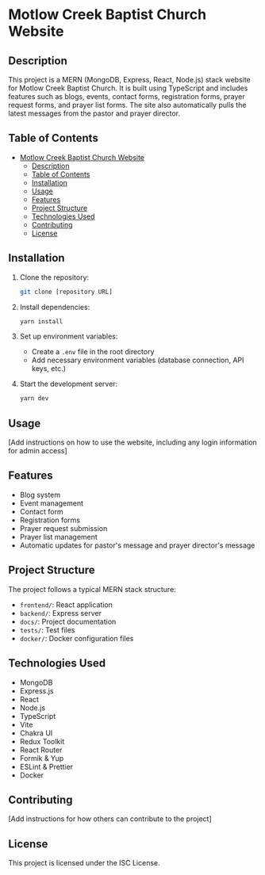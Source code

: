 # Motlow Creek Baptist Church Website

## Description

This project is a MERN (MongoDB, Express, React, Node.js) stack website for
Motlow Creek Baptist Church. It is built using TypeScript and includes features
such as blogs, events, contact forms, registration forms, prayer request forms,
and prayer list forms. The site also automatically pulls the latest messages
from the pastor and prayer director.

## Table of Contents

- [Motlow Creek Baptist Church Website](#motlow-creek-baptist-church-website)
  - [Description](#description)
  - [Table of Contents](#table-of-contents)
  - [Installation](#installation)
  - [Usage](#usage)
  - [Features](#features)
  - [Project Structure](#project-structure)
  - [Technologies Used](#technologies-used)
  - [Contributing](#contributing)
  - [License](#license)

## Installation

1. Clone the repository:

   ```bash
   git clone [repository URL]
   ```

2. Install dependencies:

   ```bash
   yarn install
   ```

3. Set up environment variables:

   - Create a `.env` file in the root directory
   - Add necessary environment variables (database connection, API keys, etc.)

4. Start the development server:

   ```bash
   yarn dev
   ```

## Usage

[Add instructions on how to use the website, including any login information for
admin access]

## Features

- Blog system
- Event management
- Contact form
- Registration forms
- Prayer request submission
- Prayer list management
- Automatic updates for pastor's message and prayer director's message

## Project Structure

The project follows a typical MERN stack structure:

- `frontend/`: React application
- `backend/`: Express server
- `docs/`: Project documentation
- `tests/`: Test files
- `docker/`: Docker configuration files

## Technologies Used

- MongoDB
- Express.js
- React
- Node.js
- TypeScript
- Vite
- Chakra UI
- Redux Toolkit
- React Router
- Formik & Yup
- ESLint & Prettier
- Docker

## Contributing

[Add instructions for how others can contribute to the project]

## License

This project is licensed under the ISC License.
